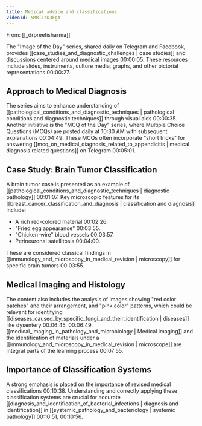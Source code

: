 ```yaml
---
title: Medical advice and classifications
videoId: NMRI1zD3FgA
---
```


From: [[_drpreetisharma]] <br/> 

The "Image of the Day" series, shared daily on Telegram and Facebook, provides [[case_studies_and_diagnostic_challenges | case studies]] and discussions centered around medical images <a class="yt-timestamp" data-t="00:00:05">00:00:05</a>. These resources include slides, instruments, culture media, graphs, and other pictorial representations <a class="yt-timestamp" data-t="00:00:27">00:00:27</a>.

## Approach to Medical Diagnosis

The series aims to enhance understanding of [[pathological_conditions_and_diagnostic_techniques | pathological conditions and diagnostic techniques]] through visual aids <a class="yt-timestamp" data-t="00:00:35">00:00:35</a>. Another initiative is the "MCQ of the Day" series, where Multiple Choice Questions (MCQs) are posted daily at 10:30 AM with subsequent explanations <a class="yt-timestamp" data-t="00:04:49">00:04:49</a>. These MCQs often incorporate "short tricks" for answering [[mcq_on_medical_diagnosis_related_to_appendicitis | medical diagnosis related questions]] on Telegram <a class="yt-timestamp" data-t="00:05:01">00:05:01</a>.

## Case Study: Brain Tumor Classification

A brain tumor case is presented as an example of [[pathological_conditions_and_diagnostic_techniques | diagnostic pathology]] <a class="yt-timestamp" data-t="00:01:07">00:01:07</a>. Key microscopic features for its [[breast_cancer_classification_and_diagnosis | classification and diagnosis]] include:
*   A rich red-colored material <a class="yt-timestamp" data-t="00:02:26">00:02:26</a>.
*   "Fried egg appearance" <a class="yt-timestamp" data-t="00:03:55">00:03:55</a>.
*   "Chicken-wire" blood vessels <a class="yt-timestamp" data-t="00:03:57">00:03:57</a>.
*   Perineuronal satellitosis <a class="yt-timestamp" data-t="00:04:00">00:04:00</a>.

These are considered classical findings in [[immunology_and_microscopy_in_medical_revision | microscopy]] for specific brain tumors <a class="yt-timestamp" data-t="00:03:55">00:03:55</a>.

## Medical Imaging and Histology

The content also includes the analysis of images showing "red color patches" and their arrangement, and "pink color" patterns, which could be relevant for identifying [[diseases_caused_by_specific_fungi_and_their_identification | diseases]] like dysentery <a class="yt-timestamp" data-t="00:06:45">00:06:45</a>, <a class="yt-timestamp" data-t="00:06:49">00:06:49</a>. [[medical_imaging_in_pathology_and_microbiology | Medical imaging]] and the identification of materials under a [[immunology_and_microscopy_in_medical_revision | microscope]] are integral parts of the learning process <a class="yt-timestamp" data-t="00:07:55">00:07:55</a>.

## Importance of Classification Systems

A strong emphasis is placed on the importance of revised medical classifications <a class="yt-timestamp" data-t="00:10:38">00:10:38</a>. Understanding and correctly applying these classification systems are crucial for accurate [[diagnosis_and_identification_of_bacterial_infections | diagnosis and identification]] in [[systemic_pathology_and_bacteriology | systemic pathology]] <a class="yt-timestamp" data-t="00:10:51">00:10:51</a>, <a class="yt-timestamp" data-t="00:10:56">00:10:56</a>.
